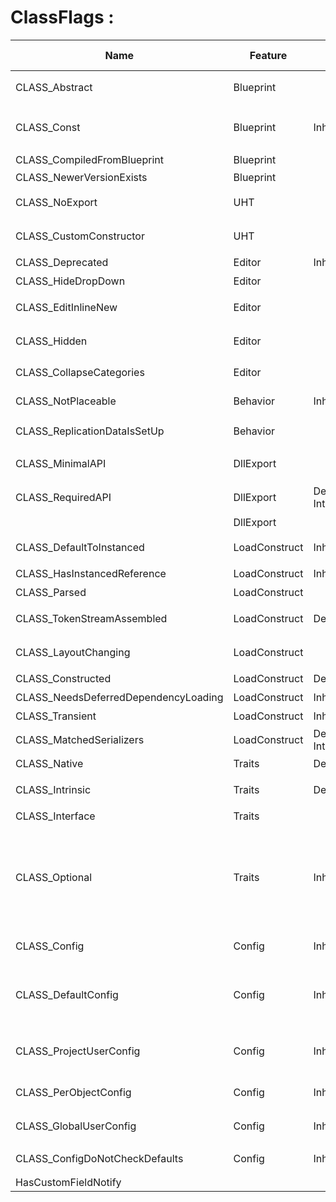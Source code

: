 # ClassFlags :

|Name                                |Feature             |Trait                                                                                                                                                                                                                                                           |Value|Description                                                                                                                                                                                              |UCLASS                                                                                                                                 |Related to UPROPERTY|
|------------------------------------|--------------------|----------------------------------------------------------------------------------------------------------------------------------------------------------------------------------------------------------------------------------------------------------------|-----|---------------------------------------------------------------------------------------------------------------------------------------------------------------------------------------------------------|---------------------------------------------------------------------------------------------------------------------------------------|--------------------|
|CLASS_Abstract                      |Blueprint           |                                                                                                                                                                                                                                                                |0x00000001|指定这个类是抽象基类，不可实例化                                                                                                                                                                                         |[Abstract](#Specifier_UCLASS_Blueprint_Abstract)                                                                                                |                    |
|CLASS_Const                         |Blueprint           |Inherit                                                                                                                                                                                                                                                         |0x00010000|该类的所有属性和函数都是const的，也应该被暴露为const                                                                                                                                                                          |[Const](#Specifier_UCLASS_Blueprint_Const)                                                                                                      |                    |
|CLASS_CompiledFromBlueprint         |Blueprint           |                                                                                                                                                                                                                                                                |0x00040000u|指定该类从蓝图的编译中创建                                                                                                                                                                                            |                                                                                                                                       |                    |
|CLASS_NewerVersionExists            |Blueprint           |                                                                                                                                                                                                                                                                |0x80000000u|                                                                                                                                                                                                         |                                                                                                                                       |                    |
|CLASS_NoExport                      |UHT                 |                                                                                                                                                                                                                                                                |0x00000100u|不暴露到C++头文件，不生成注册代码                                                                                                                                                                                       |[NoExport](#Specifier_UCLASS_UHT_NoExport)                                                                                                |                    |
|CLASS_CustomConstructor             |UHT                 |                                                                                                                                                                                                                                                                |0x00008000u|不创建一个默认构造函数，只在C++环境下使用                                                                                                                                                                                   |[CustomConstructor](#Specifier_UCLASS_UHT_CustomConstructor)                                                                              |                    |
|CLASS_Deprecated                    |Editor              |Inherit                                                                                                                                                                                                                                                         |0x02000000u|显示废弃警告                                                                                                                                                                                                   |[Deprecated](#Specifier_UCLASS_Development_Deprecated)                                                                                            |                    |
|CLASS_HideDropDown                  |Editor              |                                                                                                                                                                                                                                                                |0x04000000u|类不在右键选择框中显示                                                                                                                                                                                              |[HideDropDown](#Specifier_UCLASS_TypePicker_HideDropDown)                                                                                        |                    |
|CLASS_EditInlineNew                 |Editor              |                                                                                                                                                                                                                                                                |0x00001000u|对象可以通过EditinlineNew按钮构造                                                                                                                                                                                  |[EditInlineNew](#Specifier_UCLASS_Instance_EditInlineNew), [NotEditInlineNew](#Specifier_UCLASS_Instance_NotEditInlineNew)                             |                    |
|CLASS_Hidden                        |Editor              |                                                                                                                                                                                                                                                                |0x01000000u|不在编辑器的类浏览器和edit inline new中显示                                                                                                                                                                            |                                                                                                                                       |                    |
|CLASS_CollapseCategories            |Editor              |                                                                                                                                                                                                                                                                |0x00002000u|属性在展示时不分目录                                                                                                                                                                                               |[CollapseCategories](#Specifier_UCLASS_Category_CollapseCategories), [DontCollapseCategories](#Specifier_UCLASS_Category_DontCollapseCategories)       |                    |
|CLASS_NotPlaceable                  |Behavior            |Inherit                                                                                                                                                                                                                                                         |0x00000200u|不能被放置在场景中                                                                                                                                                                                                |[Deprecated](#Specifier_UCLASS_Development_Deprecated), [NotPlaceable](#Specifier_UCLASS_Scene_NotPlaceable), [Placeable](#Specifier_UCLASS_Scene_Placeable)|                    |
|CLASS_ReplicationDataIsSetUp        |Behavior            |                                                                                                                                                                                                                                                                |0x00000800u|是否在该类仍然需要调用SetUpRuntimeReplicationData                                                                                                                                                                   |                                                                                                                                       |                    |
|CLASS_MinimalAPI                    |DllExport           |                                                                                                                                                                                                                                                                |0x00080000u|指定该类的最小导出，只导出获得类指针的函数                                                                                                                                                                                    |[MinimalAPI](#Specifier_UCLASS_UHT_MinimalAPI)                                                                                            |                    |
|CLASS_RequiredAPI                   |DllExport           |DefaultC++, Internal                                                                                                                                                                                                                                            |0x00100000u|指定该类必须具有DLL导出，导出所有函数和属性                                                                                                                                                                                  |[UCLASS_Empty](#Specifier_UCLASS_UHT_UCLASS_Empty)                                                                                                |                    |
|                                    |DllExport           |                                                                                                                                                                                                                                                                |     |                                                                                                                                                                                                         |                                                                                                                                       |                    |
|CLASS_DefaultToInstanced            |LoadConstruct       |Inherit                                                                                                                                                                                                                                                         |0x00200000u|指定引用到该类的所有引用都默认创建个实例对象                                                                                                                                                                                   |[DefaultToInstanced](#Specifier_UCLASS_Instance_DefaultToInstanced)                                                                            |                    |
|CLASS_HasInstancedReference         |LoadConstruct       |Inherit                                                                                                                                                                                                                                                         |0x00800000u|类拥有组件属性                                                                                                                                                                                                  |                                                                                                                                       |                    |
|CLASS_Parsed                        |LoadConstruct       |                                                                                                                                                                                                                                                                |0x00000010u|成功解析完成                                                                                                                                                                                                   |                                                                                                                                       |                    |
|CLASS_TokenStreamAssembled          |LoadConstruct       |DefaultC++                                                                                                                                                                                                                                                      |0x00400000u|指定父类的TokenStream已经被成功合并到自身类上                                                                                                                                                                             |[UCLASS()](#Specifier_UCLASS_UHT_UCLASS_Empty)                                                                                                |                    |
|CLASS_LayoutChanging                |LoadConstruct       |                                                                                                                                                                                                                                                                |     |指定该类的内存布局已经被改变，因此目前还不能创建CDO                                                                                                                                                                              |                                                                                                                                       |                    |
|CLASS_Constructed                   |LoadConstruct       |DefaultC++                                                                                                                                                                                                                                                      |0x20000000u|类已经被构造完成                                                                                                                                                                                                 |[UCLASS_Empty](#Specifier_UCLASS_UHT_UCLASS_Empty)                                                                                                |                    |
|CLASS_NeedsDeferredDependencyLoading|LoadConstruct       |Inherit                                                                                                                                                                                                                                                         |     |指定该类需要延迟依赖加载                                                                                                                                                                                             |[NeedsDeferredDependencyLoading](#Specifier_UCLASS_Blueprint_NeedsDeferredDependencyLoading)                                                    |                    |
|CLASS_Transient                     |LoadConstruct       |Inherit                                                                                                                                                                                                                                                         |0x00000008u|透明的，在序列化的时候被跳过                                                                                                                                                                                           |[Transient](#Specifier_UCLASS_Serialization_Transient), [NonTransient](#Specifier_UCLASS_Serialization_NonTransient)                                             |                    |
|CLASS_MatchedSerializers            |LoadConstruct       |DefaultC++, Internal                                                                                                                                                                                                                                            |0x00000020u|                                                                                                                                                                                                         |[UCLASS_Empty](#Specifier_UCLASS_UHT_UCLASS_Empty), [MatchedSerializers](#Specifier_UCLASS_Serialization_MatchedSerializers)                                   |                    |
|CLASS_Native                        |Traits              |DefaultC++                                                                                                                                                                                                                                                      |0x00000080u|指定为原生类，C++里创建的类                                                                                                                                                                                          |[UCLASS_Empty](#Specifier_UCLASS_UHT_UCLASS_Empty)                                                                                                |                    |
|CLASS_Intrinsic                     |Traits              |DefaultC++                                                                                                                                                                                                                                                      |0x10000000u|类在C++中定义，且没有UHT生成的代码                                                                                                                                                                                     |[Intrinsic](#Specifier_UCLASS_UHT_Intrinsic), [UCLASS_Empty](#Specifier_UCLASS_UHT_UCLASS_Empty)                                                     |                    |
|CLASS_Interface                     |Traits              |                                                                                                                                                                                                                                                                |0x00004000u|该类是一个接口                                                                                                                                                                                                  |[Interface](#Specifier_UCLASS_UHT_Interface)                                                                                              |                    |
|CLASS_Optional                      |Traits              |Inherit                                                                                                                                                                                                                                                         |0x00000010u|This object type may not be available in certain context. (i.e. game runtime or in certain configuration). Optional class data is saved separately to other object types. (i.e. might use sidecar files) |[Optional](#Specifier_UCLASS_Serialization_Optional)                                                                                                |                    |
|CLASS_Config                        |Config              |Inherit                                                                                                                                                                                                                                                         |0x00000004u|在构造的时候载入对象的config配置                                                                                                                                                                                      |                                                                                                                                       |                    |
|CLASS_DefaultConfig                 |Config              |Inherit                                                                                                                                                                                                                                                         |0x00000002u|保存对象配置到DefaultXXX.ini，而不是Local，必须和CLASS_Config连用                                                                                                                                                         |[DefaultConfig](#Specifier_UCLASS_Config_DefaultConfig)                                                                                      |                    |
|CLASS_ProjectUserConfig             |Config              |Inherit                                                                                                                                                                                                                                                         |0x00000040u|指定settings的config文件保存在Project/User*.ini 和CLASS_GlobalUserConfig类似                                                                                                                                        |[ProjectUserConfig](#Specifier_UCLASS_Config_ProjectUserConfig)                                                                              |                    |
|CLASS_PerObjectConfig               |Config              |Inherit                                                                                                                                                                                                                                                         |0x00000400u|对每个对象进行配置，而不是在类级别                                                                                                                                                                                        |[PerObjectConfig](#Specifier_UCLASS_Config_PerObjectConfig)                                                                                  |                    |
|CLASS_GlobalUserConfig              |Config              |Inherit                                                                                                                                                                                                                                                         |0x08000000u|类Setttings被保存到<AppData>/..../Blah.ini                                                                                                                                                                    |[GlobalUserConfig](#Specifier_UCLASS_Config_GlobalUserConfig)                                                                                |                    |
|CLASS_ConfigDoNotCheckDefaults      |Config              |Inherit                                                                                                                                                                                                                                                         |0x40000000u|指定对象配置将不会检查base/defaults ini                                                                                                                                                                             |[ConfigDoNotCheckDefaults](#Specifier_UCLASS_Config_ConfigDoNotCheckDefaults)                                                                |                    |
|HasCustomFieldNotify                |                    |                                                                                                                                                                                                                                                                |     |                                                                                                                                                                                                         |[CustomFieldNotify](#Specifier_UCLASS_UHT_CustomFieldNotify)                                                                              |                    |